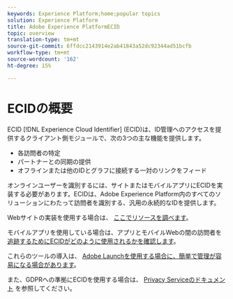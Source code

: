 ```yaml
---
keywords: Experience Platform;home;popular topics
solution: Experience Platform
title: Adobe Experience PlatformECID
topic: overview
translation-type: tm+mt
source-git-commit: 6ffdcc2143914e2ab41843a52dc92344ad51bcfb
workflow-type: tm+mt
source-wordcount: '162'
ht-degree: 15%

---
```



# ECIDの概要

ECID [!DNL Experience Cloud Identifier] (ECID)は、ID管理へのアクセスを提供するクライアント側モジュールで、次の3つの主な機能を提供します。

- 各訪問者の特定
- パートナーとの同期の提供
- オフラインまたは他のIDとグラフに接続する一対のリンクをフィード

オンラインユーザーを識別するには、サイトまたはモバイルアプリにECIDを実装する必要があります。ECIDは、Adobe Experience Platform内のすべてのソリューションにわたって訪問者を識別する、汎用の永続的なIDを提供します。

Webサイトの実装を使用する場合は、 [ここでリソースを調べます](https://docs.adobe.com/content/help/ja-JP/id-service/using/home.html)。

モバイルアプリを使用している場合は、アプリとモバイルWebの間の訪問者を [追跡するためにECIDがどのように使用されるかを確認します](https://docs.adobe.com/content/help/ja-JP/mobile-services/ios/sdk-reference-ios/hybrid-app.html)。

これらのツールの導入は、 [Adobe Launchを使用する場合に、簡単で管理が容易になる場合があります](https://docs.adobe.com/content/help/ja-JP/launch/using/overview.html)。

また、GDPRへの準拠にECIDを使用する場合は、 [Privacy Serviceのドキュメント](../privacy-service/identity-data.md) を参照してください。

